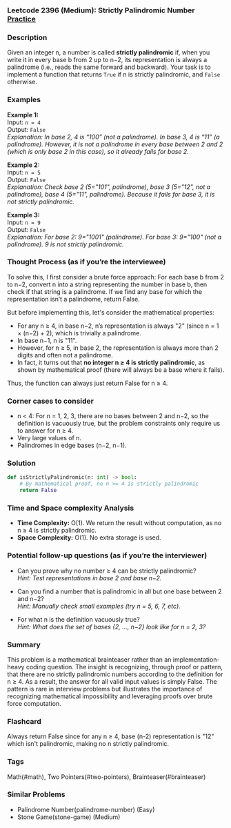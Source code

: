### Leetcode 2396 (Medium): Strictly Palindromic Number [Practice](https://leetcode.com/problems/strictly-palindromic-number)

### Description  
Given an integer n, a number is called **strictly palindromic** if, when you write it in every base b from 2 up to n−2, its representation is always a palindrome (i.e., reads the same forward and backward). Your task is to implement a function that returns `True` if n is strictly palindromic, and `False` otherwise.

### Examples  

**Example 1:**  
Input: `n = 4`  
Output: `False`  
*Explanation: In base 2, 4 is “100” (not a palindrome). In base 3, 4 is “11” (a palindrome). However, it is not a palindrome in every base between 2 and 2 (which is only base 2 in this case), so it already fails for base 2.*

**Example 2:**  
Input: `n = 5`  
Output: `False`  
*Explanation: Check base 2 (5="101", palindrome), base 3 (5="12", not a palindrome), base 4 (5="11", palindrome). Because it fails for base 3, it is not strictly palindromic.*

**Example 3:**  
Input: `n = 9`  
Output: `False`  
*Explanation: For base 2: 9="1001" (palindrome). For base 3: 9="100" (not a palindrome). 9 is not strictly palindromic.*

### Thought Process (as if you’re the interviewee)  
To solve this, I first consider a brute force approach: For each base b from 2 to n−2, convert n into a string representing the number in base b, then check if that string is a palindrome. If we find any base for which the representation isn’t a palindrome, return False.

But before implementing this, let's consider the mathematical properties:

- For any n ≥ 4, in base n−2, n’s representation is always "2" (since n = 1 × (n−2) + 2), which is trivially a palindrome.
- In base n−1, n is "11".
- However, for n ≥ 5, in base 2, the representation is always more than 2 digits and often not a palindrome.
- In fact, it turns out that **no integer n ≥ 4 is strictly palindromic**, as shown by mathematical proof (there will always be a base where it fails).

Thus, the function can always just return False for n ≥ 4.

### Corner cases to consider  
- n < 4: For n = 1, 2, 3, there are no bases between 2 and n−2, so the definition is vacuously true, but the problem constraints only require us to answer for n ≥ 4.
- Very large values of n.
- Palindromes in edge bases (n−2, n−1).

### Solution

```python
def isStrictlyPalindromic(n: int) -> bool:
    # By mathematical proof, no n >= 4 is strictly palindromic
    return False
```

### Time and Space complexity Analysis  

- **Time Complexity:** O(1). We return the result without computation, as no n ≥ 4 is strictly palindromic.
- **Space Complexity:** O(1). No extra storage is used.

### Potential follow-up questions (as if you’re the interviewer)  

- Can you prove why no number ≥ 4 can be strictly palindromic?  
  *Hint: Test representations in base 2 and base n−2.*

- Can you find a number that is palindromic in all but one base between 2 and n−2?  
  *Hint: Manually check small examples (try n = 5, 6, 7, etc).*

- For what n is the definition vacuously true?  
  *Hint: What does the set of bases {2, ..., n−2} look like for n = 2, 3?*

### Summary

This problem is a mathematical brainteaser rather than an implementation-heavy coding question. The insight is recognizing, through proof or pattern, that there are no strictly palindromic numbers according to the definition for n ≥ 4. As a result, the answer for all valid input values is simply False. The pattern is rare in interview problems but illustrates the importance of recognizing mathematical impossibility and leveraging proofs over brute force computation.


### Flashcard
Always return False since for any n ≥ 4, base (n-2) representation is "12" which isn't palindromic, making no n strictly palindromic.

### Tags
Math(#math), Two Pointers(#two-pointers), Brainteaser(#brainteaser)

### Similar Problems
- Palindrome Number(palindrome-number) (Easy)
- Stone Game(stone-game) (Medium)